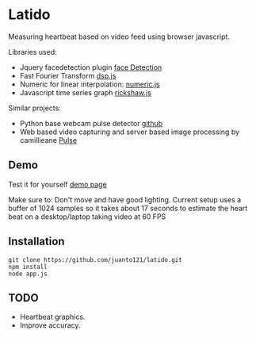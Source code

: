 # Latido
Measuring heartbeat based on video feed using browser javascript.

Libraries used:

- Jquery facedetection plugin [face Detection](https://github.com/jaysalvat/jquery.facedetection)
- Fast Fourier Transform [dsp.js](https://github.com/corbanbrook/dsp.js/)
- Numeric for linear interpolation: [numeric.js](http://www.numericjs.com/)
- Javascript time series graph [rickshaw.js](https://github.com/shutterstock/rickshaw)

Similar projects:

- Python base webcam pulse detector [github](https://github.com/thearn/webcam-pulse-detector)
- Web based video capturing and server based image processing 
 by camillieane [Pulse](https://github.com/camilleanne/pulse)
  
## Demo
Test it for yourself [demo page](https://latido.herokuapp.com)

Make sure to: Don't move and have good lighting.
Current setup uses a buffer of 1024 samples so it takes about 17 seconds to estimate the heart beat on a desktop/laptop taking video at 60 FPS

## Installation
```
git clone https://github.com/juanto121/latido.git
npm install
node app.js
```

## TODO
- Heartbeat graphics.
- Improve accuracy.